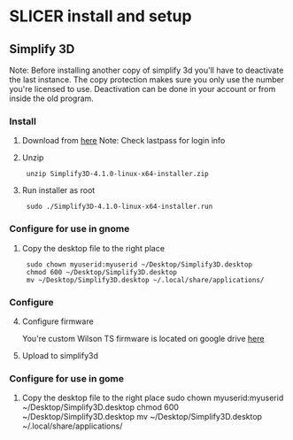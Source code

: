 # SLICER install and setup

## Simplify 3D
Note: Before installing another copy of simplify 3d you'll have to deactivate the last instance.  The copy protection makes sure you only use the number you're licensed to use.  Deactivation can be done in your account or from inside the old program.

### Install
1.  Download from [here](https://www.simplify3d.com)
     Note: Check lastpass for login info
2. Unzip

        unzip Simplify3D-4.1.0-linux-x64-installer.zip 
3. Run installer as root

        sudo ./Simplify3D-4.1.0-linux-x64-installer.run

### Configure for use in gnome

1. Copy the desktop file to the right place

        sudo chown myuserid:myuserid ~/Desktop/Simplify3D.desktop
        chmod 600 ~/Desktop/Simplify3D.desktop
        mv ~/Desktop/Simplify3D.desktop ~/.local/share/applications/

### Configure
4. Configure firmware

     You're custom Wilson TS firmware is located on google drive [here](https://drive.google.com/file/d/1Gyy3sLMP8vbDZR3KGyHkDWy2GN9WNqof/view?usp=sharing)

5. Upload to simplify3d
### Configure for use in gome

1. Copy the desktop file to the right place
sudo chown myuserid:myuserid ~/Desktop/Simplify3D.desktop
chmod 600 ~/Desktop/Simplify3D.desktop
mv ~/Desktop/Simplify3D.desktop ~/.local/share/applications/



<!--stackedit_data:
eyJoaXN0b3J5IjpbLTUwNDAyNTM1NCwyMDkxNTMzMDk0LC0xNT
Q5MDAxODY4XX0=
-->